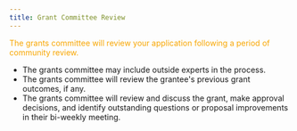 ```yaml
---
title: Grant Committee Review
---
```


<span style="color:#f8a600">The grants committee will review your application following a period of community review.</span>

- The grants committee may include outside experts in the process.
- The grants committee will review the grantee's previous grant outcomes, if any.
- The grants committee will review and discuss the grant, make approval decisions, and identify outstanding questions or proposal improvements in their bi-weekly meeting.

